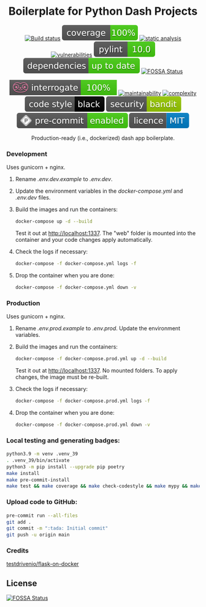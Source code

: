 <div align="center">

# Boilerplate for Python Dash Projects

[![Build status](https://github.com/MaaniBeigy/dash-boilerplate/workflows/build/badge.svg)](https://github.com/MaaniBeigy/dash-boilerplate/actions?query=workflow%3Abuild)
[![coverage report](assets/images/coverage.svg)](.logs/coverage.txt)
[![static analysis](assets/images/mypy.svg)](.logs/mypy.txt)
[![vulnerabilities](assets/images/vulnerabilities.svg)](.logs/safety.txt)
[![lint report](assets/images/pylint.svg)](.logs/pylint-log.txt)
[![Dependencies Status](assets/images/dependencies.svg)](.logs/dependencies.txt)
[![FOSSA Status](https://app.fossa.com/api/projects/git%2Bgithub.com%2FMaaniBeigy%2Fdash-boilerplate.svg?type=shield)](https://app.fossa.com/projects/git%2Bgithub.com%2FMaaniBeigy%2Fdash-boilerplate?ref=badge_shield)

[![interrogate](assets/images/interrogate_badge.svg)](.logs/docstring.txt)
[![maintainability](assets/images/maintainability.svg)](.logs/maintainability.txt)
[![complexity](assets/images/complexity.svg)](.logs/complexity.txt)
[![Code style: black](assets/images/codestyle.svg)](https://github.com/psf/black)
[![Security: bandit](assets/images/security.svg)](https://github.com/PyCQA/bandit)
[![Pre-commit](assets/images/precommits.svg)](.pre-commit-config.yaml)
[![license](assets/images/licence.svg)](LICENSE)

Production-ready (i.e., dockerized) dash app boilerplate.

</div>

### Development

Uses gunicorn + nginx.

1. Rename *.env.dev.example* to *.env.dev*.
2. Update the environment variables in the *docker-compose.yml* and *.env.dev* files.
3. Build the images and run the containers:

    ```sh
    docker-compose up -d --build
    ```
    Test it out at [http://localhost:1337](http://localhost:1337). The "web" folder is mounted into the container and your code changes apply automatically.

4. Check the logs if necessary:

    ```sh
    docker-compose -f docker-compose.yml logs -f
    ```

5. Drop the container when you are done:

    ```sh
    docker-compose -f docker-compose.yml down -v
    ```



### Production

Uses gunicorn + nginx.

1. Rename *.env.prod.example* to *.env.prod*. Update the environment variables.
2. Build the images and run the containers:

    ```sh
    docker-compose -f docker-compose.prod.yml up -d --build
    ```
    Test it out at [http://localhost:1337](http://localhost:1337). No mounted folders. To apply changes, the image must be re-built.


3. Check the logs if necessary:

    ```sh
    docker-compose -f docker-compose.prod.yml logs -f
    ```

4. Drop the container when you are done:

    ```sh
    docker-compose -f docker-compose.prod.yml down -v
    ```

### Local testing and generating badges:

```bash
python3.9 -m venv .venv_39
. .venv_39/bin/activate
python3 -m pip install --upgrade pip poetry
make install
make pre-commit-install
make test && make coverage && make check-codestyle && make mypy && make check-safety && make extrabadges
```

### Upload code to GitHub:

```bash
pre-commit run --all-files
git add .
git commit -m ":tada: Initial commit"
git push -u origin main
```

### Credits

[testdrivenio/flask-on-docker](https://github.com/testdrivenio/flask-on-docker)


## License
[![FOSSA Status](https://app.fossa.com/api/projects/git%2Bgithub.com%2FMaaniBeigy%2Fdash-boilerplate.svg?type=large)](https://app.fossa.com/projects/git%2Bgithub.com%2FMaaniBeigy%2Fdash-boilerplate?ref=badge_large)
